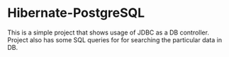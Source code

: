 # Hibernate-PostgreSQL
This is a simple project that shows usage of JDBC as a DB controller.
Project also has some SQL queries for for searching the particular data in DB.
